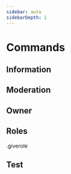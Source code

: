 ```yaml
---
sidebar: auto
sidebarDepth: 2
---
```


# Commands

## Information

## Moderation

## Owner

## Roles
.giverole

## Test
